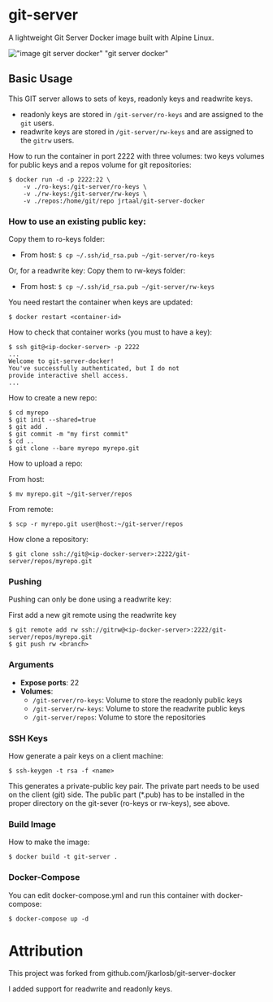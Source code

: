 # git-server
A lightweight Git Server Docker image built with Alpine Linux.

!["image git server docker" "git server docker"](https://raw.githubusercontent.com/cedricfarinazzo/git-server-docker/master/git-server-docker.jpg)

## Basic Usage

This GIT server allows to sets of keys, readonly keys and readwrite keys.

- readonly keys are stored in `/git-server/ro-keys` and are assigned to the `git` users.
- readwrite keys are stored in `/git-server/rw-keys` and are assigned to the `gitrw` users.


How to run the container in port 2222 with three volumes: two keys volumes for public keys and a repos volume for git repositories:

	$ docker run -d -p 2222:22 \
	    -v ./ro-keys:/git-server/ro-keys \
	    -v ./rw-keys:/git-server/rw-keys \
		-v ./repos:/home/git/repo jrtaal/git-server-docker

### How to use an existing public key:

Copy them to ro-keys folder: 
- From host: `$ cp ~/.ssh/id_rsa.pub ~/git-server/ro-keys`

Or, for a readwrite key: Copy them to rw-keys folder:
- From host: `$ cp ~/.ssh/id_rsa.pub ~/git-server/rw-keys`


You need restart the container when keys are updated:

	$ docker restart <container-id>
	
How to check that container works (you must to have a key):

	$ ssh git@<ip-docker-server> -p 2222
	...
	Welcome to git-server-docker!
	You've successfully authenticated, but I do not
	provide interactive shell access.
	...

How to create a new repo:

	$ cd myrepo
	$ git init --shared=true
	$ git add .
	$ git commit -m "my first commit"
	$ cd ..
	$ git clone --bare myrepo myrepo.git

How to upload a repo:

From host:

	$ mv myrepo.git ~/git-server/repos

From remote:

	$ scp -r myrepo.git user@host:~/git-server/repos

How clone a repository:

	$ git clone ssh://git@<ip-docker-server>:2222/git-server/repos/myrepo.git

### Pushing

Pushing can only be done using a readwrite key:

First add a new git remote using the readwrite key

    $ git remote add rw ssh://gitrw@<ip-docker-server>:2222/git-server/repos/myrepo.git
	$ git push rw <branch>


### Arguments

* **Expose ports**: 22
* **Volumes**:
  * `/git-server/ro-keys`: Volume to store the readonly public keys
  * `/git-server/rw-keys`: Volume to store the readwrite public keys
  * `/git-server/repos`: Volume to store the repositories

### SSH Keys

How generate a pair keys on a client machine:

	$ ssh-keygen -t rsa -f <name>

This generates a private-public key pair. The private part needs to be used on the client (git) side. The public part (*.pub) has to be installed in the proper directory on the git-sever (ro-keys or rw-keys), see above.

### Build Image

How to make the image:

	$ docker build -t git-server .

### Docker-Compose

You can edit docker-compose.yml and run this container with docker-compose:

	$ docker-compose up -d



# Attribution
This project was forked from github.com/jkarlosb/git-server-docker

I added support for readwrite and readonly keys.